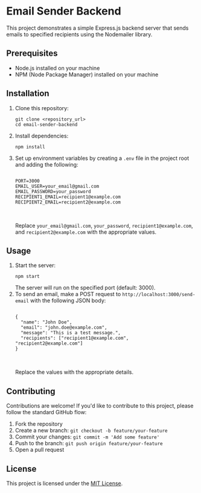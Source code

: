 <!DOCTYPE html>
<html>
<head>
  <title>Email Sender Backend</title>
</head>
<body>

<h1>Email Sender Backend</h1>

<p>This project demonstrates a simple Express.js backend server that sends emails to specified recipients using the Nodemailer library.</p>

<h2>Prerequisites</h2>

<ul>
  <li>Node.js installed on your machine</li>
  <li>NPM (Node Package Manager) installed on your machine</li>
</ul>

<h2>Installation</h2>

<ol>
  <li>Clone this repository:
    <pre><code>git clone &lt;repository_url&gt;
cd email-sender-backend
</code></pre>
  </li>

  <li>Install dependencies:
    <pre><code>npm install</code></pre>
  </li>

  <li>Set up environment variables by creating a <code>.env</code> file in the project root and adding the following:
    <pre>
<code>
PORT=3000
EMAIL_USER=your_email@gmail.com
EMAIL_PASSWORD=your_password
RECIPIENT1_EMAIL=recipient1@example.com
RECIPIENT2_EMAIL=recipient2@example.com
</code>
    </pre>
    Replace <code>your_email@gmail.com</code>, <code>your_password</code>, <code>recipient1@example.com</code>, and <code>recipient2@example.com</code> with the appropriate values.
  </li>
</ol>

<h2>Usage</h2>

<ol>
  <li>Start the server:
    <pre><code>npm start</code></pre>
    The server will run on the specified port (default: 3000).
  </li>

  <li>To send an email, make a POST request to <code>http://localhost:3000/send-email</code> with the following JSON body:
    <pre>
<code>
{
  "name": "John Doe",
  "email": "john.doe@example.com",
  "message": "This is a test message.",
  "recipients": ["recipient1@example.com", "recipient2@example.com"]
}
</code>
    </pre>
    Replace the values with the appropriate details.
  </li>
</ol>

<h2>Contributing</h2>

<p>Contributions are welcome! If you'd like to contribute to this project, please follow the standard GitHub flow:</p>

<ol>
  <li>Fork the repository</li>
  <li>Create a new branch: <code>git checkout -b feature/your-feature</code></li>
  <li>Commit your changes: <code>git commit -m 'Add some feature'</code></li>
  <li>Push to the branch: <code>git push origin feature/your-feature</code></li>
  <li>Open a pull request</li>
</ol>

<h2>License</h2>

<p>This project is licensed under the <a href="LICENSE">MIT License</a>.</p>

</body>
</html>
